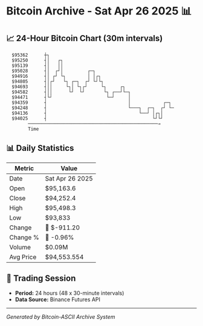 # Bitcoin Archive - Sat Apr 26 2025 📊

## 📈 24-Hour Bitcoin Chart (30m intervals)

```
  $95362      ┼┐                                               
  $95250      ┤│   ┌┐                                          
  $95139      ┤│   ││                                          
  $95028      ┤│  ┌┘│         ┌─┐                              
  $94916      ┤│ ┌┘ └┐        │ │┌┐                            
  $94805      ┤│┌┘   └┐ ┌─┐  ┌┘ └┘└┐                           
  $94693      ┤││     └┐│ └┐┌┘     └┐     ┌┐                   
  $94582      ┤││      └┘  └┘       └┐ ┌──┘└─┐                 
  $94471      ┤└┘                    └─┘     │                 
  $94359      ┤                              │            ┌─┐  
  $94248      ┤                              └───┐  ┌─┐  ┌┘ └─ 
  $94136      ┤                                  └──┘ │┌┐│     
  $94025      ┤                                       └┘└┘     
        ────────────────────────────────────────────────→
        Time
```

## 📊 Daily Statistics

| Metric | Value |
|--------|-------|
| Date | Sat Apr 26 2025 |
| Open | $95,163.6 |
| Close | $94,252.4 |
| High | $95,498.3 |
| Low | $93,833 |
| Change | 🔴 $-911.20 |
| Change % | 🔴 -0.96% |
| Volume | $0.09M |
| Avg Price | $94,553.554 |

## 📅 Trading Session

- **Period:** 24 hours (48 x 30-minute intervals)
- **Data Source:** Binance Futures API

---
*Generated by Bitcoin-ASCII Archive System*
